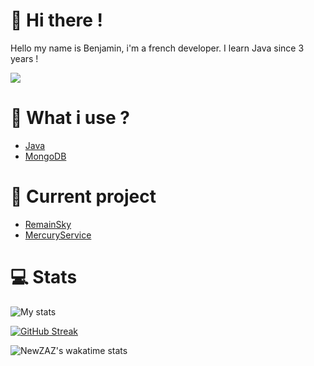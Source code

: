 # 👋 Hi there !
Hello my name is Benjamin, i'm a french developer. I learn Java since 3 years !

![](https://komarev.com/ghpvc/?username=NewZAZ&color=green&label=Viewers&style=flat-square)

# 🚀 What i use ?
- [Java](https://docs.oracle.com/javase/8/docs/api/)
- [MongoDB](https://www.mongodb.com/docs/)

# 🎩 Current project

- [RemainSky](https://github.com/RemainsLands)
- [MercuryService](https://github.com/MercuryService)

# 💻 Stats

![My stats](https://github-readme-stats.vercel.app/api?username=NewZAZ&show_icons=true&hide_border=true&theme=jolly&include_all_commits=true&count_private=true&line_height=24px&hide=contribs)

[![GitHub Streak](https://github-readme-streak-stats.herokuapp.com?user=NewZAZ&theme=dark-smoky&hide_border=true)](https://git.io/streak-stats)

![NewZAZ's wakatime stats](https://github-readme-stats.vercel.app/api/wakatime?username=NewZ_AZ&theme=jolly&hide_border=true&v=2)

